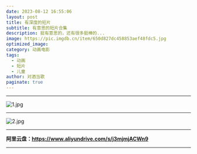 ```yaml
---
date: 2023-08-12 16:55:06
layout: post
title: 有深度的短片
subtitle: 有意思的短片合集
description: 挺有意思的，还有很多挺棒的...
image: https://pic.imgdb.cn/item/650d827dc458853aef48fdc5.jpg
optimized_image: 
category: 动画电影
tags:
  - 动画
  - 短片
  - 儿童
author: 对酒当歌
paginate: true
---
```



---

![1.jpg](https://pic.imgdb.cn/item/650d82f0c458853aef49cad2.jpg)

---

![2.jpg](https://pic.imgdb.cn/item/650d8300c458853aef49e61c.jpg)


 
---

**阿里云盘：<https://www.aliyundrive.com/s/j3mjmjACWn9>**

---

